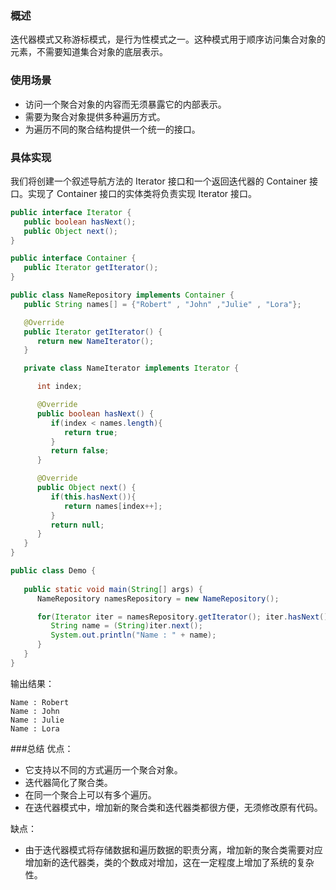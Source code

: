 ### 概述
迭代器模式又称游标模式，是行为性模式之一。这种模式用于顺序访问集合对象的元素，不需要知道集合对象的底层表示。

### 使用场景
- 访问一个聚合对象的内容而无须暴露它的内部表示。
- 需要为聚合对象提供多种遍历方式。
- 为遍历不同的聚合结构提供一个统一的接口。

### 具体实现
我们将创建一个叙述导航方法的 Iterator 接口和一个返回迭代器的 Container 接口。实现了 Container 接口的实体类将负责实现 Iterator 接口。

```java
public interface Iterator {
   public boolean hasNext();
   public Object next();
}
```
```java
public interface Container {
   public Iterator getIterator();
}
```
```java
public class NameRepository implements Container {
   public String names[] = {"Robert" , "John" ,"Julie" , "Lora"};

   @Override
   public Iterator getIterator() {
      return new NameIterator();
   }

   private class NameIterator implements Iterator {

      int index;

      @Override
      public boolean hasNext() {
         if(index < names.length){
            return true;
         }
         return false;
      }

      @Override
      public Object next() {
         if(this.hasNext()){
            return names[index++];
         }
         return null;
      }        
   }
}
```
```java
public class Demo {
    
   public static void main(String[] args) {
      NameRepository namesRepository = new NameRepository();

      for(Iterator iter = namesRepository.getIterator(); iter.hasNext();){
         String name = (String)iter.next();
         System.out.println("Name : " + name);
      }     
   }
}
```
输出结果：

```
Name : Robert
Name : John
Name : Julie
Name : Lora
```

###总结
优点：

- 它支持以不同的方式遍历一个聚合对象。
- 迭代器简化了聚合类。 
- 在同一个聚合上可以有多个遍历。 
- 在迭代器模式中，增加新的聚合类和迭代器类都很方便，无须修改原有代码。

缺点：

- 由于迭代器模式将存储数据和遍历数据的职责分离，增加新的聚合类需要对应增加新的迭代器类，类的个数成对增加，这在一定程度上增加了系统的复杂性。

